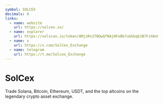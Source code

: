 ```yaml
---
symbol: SOLCEX
decimals: 6
links:
  - name: website
    url: https://solcex.io/
  - name: explorer
    url: https://solscan.io/token/AMjzRn1TBQwQfNAjHFeBb7uGbbqbJB7FzXAnGgdFPk6K
  - name: x
    url: https://x.com/SolCex_Exchange
  - name: telegram
    url: https://t.me/Solcex_Exchange
---
```


# SolCex

Trade Solana, Bitcoin, Ethereum, USDT, and the top altcoins on the legendary crypto asset exchange.
